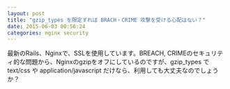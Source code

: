 ```yaml
---
layout: post
title: "gzip_types を限定すれば BRACH・CRIME 攻撃を受ける心配はない？"
date: 2015-06-03 00:56:24
categories: nginx security
---
```

<p>最新のRails、Nginxで、SSLを使用しています。BREACH, CRIMEのセキュリティ的な問題から、Nginxのgzipをオフにしているのですが、gzip_types で text/css や application/javascript だけなら、利用しても大丈夫なのでしょうか？</p>
